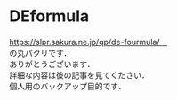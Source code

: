 # DEformula
https://slpr.sakura.ne.jp/qp/de-fourmula/　<br>
の丸パクリです．<br>
ありがとうございます．<br>
詳細な内容は彼の記事を見てください．<br>
個人用のバックアップ目的です．<br>
